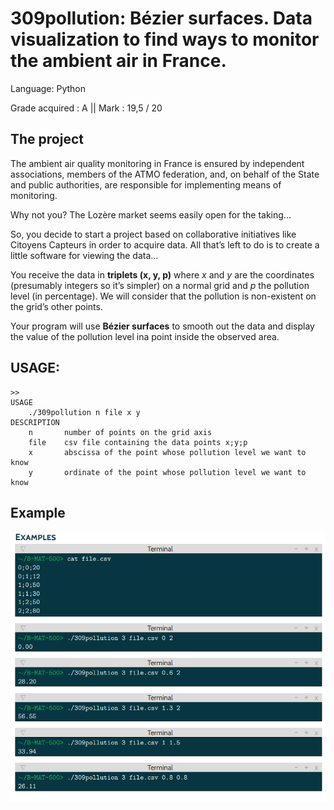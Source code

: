 309pollution: Bézier surfaces. Data visualization to find ways to monitor the ambient air in France.
===

Language:   Python

Grade acquired : A || Mark : 19,5 / 20

The project
----
The ambient air quality monitoring in France is ensured by independent associations, members of the ATMO federation, and, on behalf of the State and public authorities, are responsible for implementing means of monitoring.

Why not you? The Lozère market seems easily open for the taking...

So, you decide to start a project based on collaborative initiatives like Citoyens Capteurs in order to acquire data. All that’s left to do is to create a little software for viewing the data...

You receive the data in **triplets (x, y, p)** where *x* and *y* are the coordinates (presumably integers so it’s simpler) on a normal grid and *p* the pollution level (in percentage). We will consider that the pollution is non-existent on the grid’s other points.

Your program will use **Bézier surfaces** to smooth out the data and display the value of the pollution level ina point inside the observed area.

## USAGE:

```
>>
USAGE
    ./309pollution n file x y
DESCRIPTION
    n       number of points on the grid axis
    file    csv file containing the data points x;y;p
    x       abscissa of the point whose pollution level we want to know
    y       ordinate of the point whose pollution level we want to know
```

## Example

![image](asset/example.png)

